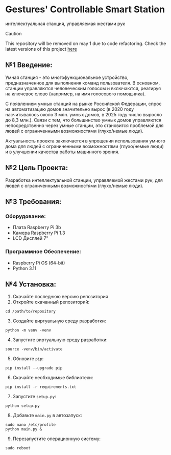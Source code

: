 # Gestures' Controllable Smart Station
  интеллектуальная станция, управляемая жестами рук

> [!CAUTION]
> This repository will be removed on may 1 due to code refactoring. Check the latest versions of this project [here](https://github.com/Kirosha-Team)
  
## №1 Введение: 
  Умная станция - это многофункциональное устройство, предназначенное 
  для выполнения команд пользователя. В основном, станции управляются 
  человеческим голосом и включаются, реагируя на ключевое слово (например, на 
  имя голосового помощника).
  
  С появлением умных станций на рынке Российской Федерации, спрос на 
  автоматизацию домов значительно вырос (в 2020 году насчитывалось около 3 
  млн. умных домов, в 2025 году число выросло до 8,3 млн.). Связи с тем, что 
  большинство умных домов управляются непосредственно через умные станции, 
  это становится проблемой для людей с ограниченными возможностями 
  (глухо/немые люди).
  
  Актуальность проекта заключается в упрощении использования умного 
  дома для людей с ограниченными возможностями (глухо/немые люди) и в 
  улучшении качества работы машинного зрения.
  
## №2 Цель Проекта:
  Разработка интеллектуальной станции, управляемой жестами рук, для 
  людей с ограниченными возможностями (глухо/немые люди).

## №3 Требования:
  ### Оборудование:
  - Плата Raspberry Pi 3b
  - Камера Raspberry Pi 1.3
  - LCD Дисплей 7"

  ### Программное Обеспечение:
  - Raspberry Pi OS (64-bit)
  - Python 3.11

## №4 Установка:
  1. Скачайте последнюю версию репозитория
  2. Откройте скачанный репозиторий:
     
    cd /path/to/repository

  3. Создайте виртуальную среду разработки:
    
    python -m venv -venv

  4. Запустите виртуальную среду разработки:
    
    source -venv/bin/activate

  5. Обновите `pip`:

    pip install --upgrade pip

  6. Скачайте необходимые библиотеки:

    pip install -r requirements.txt

  7. Запустите `setup.py`:

    python setup.py

  8. Добавьте `main.py` в автозапуск:

    sudo nano /etc/profile
    python main.py &

  9. Перезапустите операционную систему:

    sudo reboot
